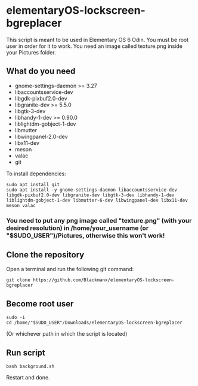 # elementaryOS-lockscreen-bgreplacer

This script is meant to be used in Elementary OS 6 Odin. You must be root user in order for it to work. You need an image called texture.png inside your Pictures folder.

## What do you need

* gnome-settings-daemon >= 3.27
* libaccountsservice-dev
* libgdk-pixbuf2.0-dev
* libgranite-dev >= 5.5.0
* libgtk-3-dev
* libhandy-1-dev >= 0.90.0
* liblightdm-gobject-1-dev
* libmutter
* libwingpanel-2.0-dev
* libx11-dev
* meson
* valac
* git

To install dependencies:

```
sudo apt install git
sudo apt install -y gnome-settings-daemon libaccountsservice-dev libgdk-pixbuf2.0-dev libgranite-dev libgtk-3-dev libhandy-1-dev liblightdm-gobject-1-dev libmutter-6-dev libwingpanel-dev libx11-dev meson valac
``` 

### You need to put any png image called "texture.png" (with your desired resolution) in /home/your_username (or "$SUDO_USER")/Pictures, otherwise this won't work!

## Clone the repository

Open a terminal and run the following git command:

```
git clone https://github.com/Blackmanx/elementaryOS-lockscreen-bgreplacer
```

## Become root user

```
sudo -i
cd /home/"$SUDO_USER"/Downloads/elementaryOS-lockscreen-bgreplacer
```

(Or whichever path in which the script is located)

## Run script

```
bash background.sh
```

Restart and done.
